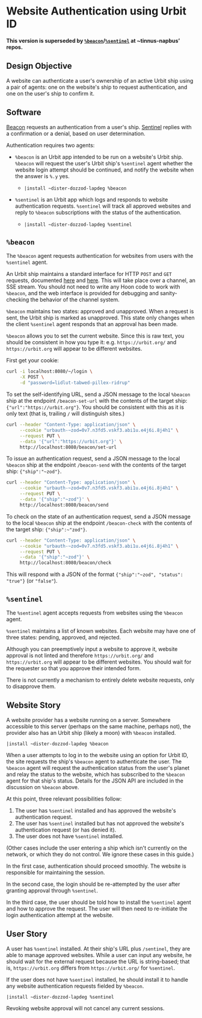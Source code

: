 #   Website Authentication using Urbit ID

**This version is superseded by [`%beacon`](https://github.com/tinnus-napbus/beacon)/[`%sentinel`](https://github.com/tinnus-napbus/sentinel) at ~tinnus-napbus’ repos.**

##  Design Objective

A website can authenticate a user's ownership of an active Urbit ship using a pair of agents:  one on the website's ship to request authentication, and one on the user's ship to confirm it.

##  Software

[Beacon](https://github.com/sigilante/beacon) requests an authentication from a user's ship.  [Sentinel](https://github.com/sigilante/sentinel) replies with a confirmation or a denial, based on user determination.

Authentication requires two agents:

- `%beacon` is an Urbit app intended to be run on a website's Urbit ship.  `%beacon` will request the user's Urbit ship's `%sentinel` agent whether the website login attempt should be continued, and notify the website when the answer is `%.y` yes.

  - `|install ~dister-dozzod-lapdeg %beacon`

- `%sentinel` is an Urbit app which logs and responds to website authentication requests.  `%sentinel` will track all approved websites and reply to `%beacon` subscriptions with the status of the authentication.

  - `|install ~dister-dozzod-lapdeg %sentinel`

##  `%beacon`

The `%beacon` agent requests authentication for websites from users with the `%sentinel` agent.

An Urbit ship maintains a standard interface for HTTP `POST` and `GET` requests, documented [here](https://developers.urbit.org/guides/core/app-school-full-stack/5-eyre) and [here](https://developers.urbit.org/reference/arvo/eyre/external-api-ref).  This will take place over a channel, an SSE stream.  You should not need to write any Hoon code to work with `%beacon`, and the web interface is provided for debugging and sanity-checking the behavior of the channel system.

`%beacon` maintains two states:  approved and unapproved.  When a request is sent, the Urbit ship is marked as unapproved.  This state only changes when the client `%sentinel` agent responds that an approval has been made.

`%beacon` allows you to set the current website.  Since this is raw text, you should be consistent in how you type it:  e.g. `https://urbit.org/` and `https://urbit.org` will appear to be different websites.

First get your cookie:

```sh
curl -i localhost:8080/~/login \
     -X POST \
     -d "password=lidlut-tabwed-pillex-ridrup"
```

To set the self-identifying URL, send a JSON message to the local `%beacon` ship at the endpoint `/beacon-set-url` with the contents of the target ship:  `{"url":"https://urbit.org"}`.  You should be consistent with this as it is only text (that is, trailing `/` will distinguish sites.)

```sh
curl --header "Content-Type: application/json" \
     --cookie "urbauth-~zod=0v7.n3fd5.vskf3.abi1u.e4j6i.8j4h1" \
     --request PUT \
     --data '{"url":"https://urbit.org"}' \
     http://localhost:8080/beacon/set-url
```

To issue an authentication request, send a JSON message to the local `%beacon` ship at the endpoint `/beacon-send` with the contents of the target ship:  `{"ship":"~zod"}`.

```sh
curl --header "Content-Type: application/json" \
     --cookie "urbauth-~zod=0v7.n3fd5.vskf3.abi1u.e4j6i.8j4h1" \
     --request PUT \
     --data '{"ship":"~zod"}' \
     http://localhost:8080/beacon/send
```

To check on the state of an authentication request, send a JSON message to the local `%beacon` ship at the endpoint `/beacon-check` with the contents of the target ship:  `{"ship":~"zod"}`.

```sh
curl --header "Content-Type: application/json" \
     --cookie "urbauth-~zod=0v7.n3fd5.vskf3.abi1u.e4j6i.8j4h1" \
     --request PUT \
     --data '{"ship":"~zod"}' \
     http://localhost:8080/beacon/check
```

This will respond with a JSON of the format `{"ship":"~zod", "status": "true"}` (or `"false"`).

##  `%sentinel`

The `%sentinel` agent accepts requests from websites using the `%beacon` agent.

`%sentinel` maintains a list of known websites.  Each website may have one of three states:  pending, approved, and rejected.

Although you can preemptively input a website to approve it, website approval is not linted and therefore `https://urbit.org/` and `https://urbit.org` will appear to be different websites.  You should wait for the requester so that you approve their intended form.

There is not currently a mechanism to entirely delete website requests, only to disapprove them.

##  Website Story

A website provider has a website running on a server.  Somewhere accessible to this server (perhaps on the same machine, perhaps not), the provider also has an Urbit ship (likely a moon) with `%beacon` installed.

```hoon
|install ~dister-dozzod-lapdeg %beacon
```

When a user attempts to log in to the website using an option for Urbit ID, the site requests the ship's `%beacon` agent to authenticate the user.  The `%beacon` agent will request the authentication status from the user's planet and relay the status to the website, which has subscribed to the `%beacon` agent for that ship's status.  Details for the JSON API are included in the discussion on `%beacon` above.

At this point, three relevant possibilities follow:

1. The user has `%sentinel` installed and has approved the website's authentication request.
2. The user has `%sentinel` installed but has not approved the website's authentication request (or has denied it).
3. The user does not have `%sentinel` installed.

(Other cases include the user entering a ship which isn't currently on the network, or which they do not control.  We ignore these cases in this guide.)

In the first case, authentication should proceed smoothly.  The website is responsible for maintaining the session.

In the second case, the login should be re-attempted by the user after granting approval through `%sentinel`.

In the third case, the user should be told how to install the `%sentinel` agent and how to approve the request.  The user will then need to re-initiate the login authentication attempt at the website.


##  User Story

A user has `%sentinel` installed.  At their ship's URL plus `/sentinel`, they are able to manage approved websites.  While a user can input any website, he should wait for the external request because the URL is string-based; that is, `https://urbit.org` differs from `https://urbit.org/` for `%sentinel`.

If the user does not have `%sentinel` installed, he should install it to handle any website authentication requests fielded by `%beacon`.

```hoon
|install ~dister-dozzod-lapdeg %sentinel
```

Revoking website approval will not cancel any current sessions.
